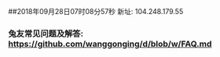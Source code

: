 ##2018年09月28日07时08分57秒 新址: 104.248.179.55
### 兔友常见问题及解答: https://github.com/wanggonging/d/blob/w/FAQ.md
